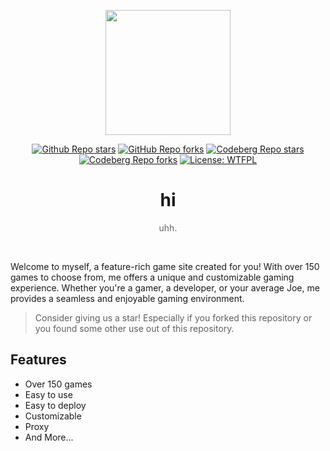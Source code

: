 <p align="center"><img src="https://thewholesalecandyshop.com/cdn/shop/products/11512-2.gif?v=1679444617" height="200"></p>

<div align="center">
<a href="https://github.com/YoshiroMaximus/gg2"><img alt="Github Repo stars" src="https://img.shields.io/github/stars/YoshiroMaximus/gg2?label=github%20stars"></a>
<a href="https://github.com/YoshiroMaximus/gg2"><img alt="GitHub Repo forks" src="https://img.shields.io/github/forks/YoshiroMaximus/gg2?label=github%20forks"></a>
<a href="https://codeberg.org/YoshiroMaximus/gg2"><img alt="Codeberg Repo stars" src="https://img.shields.io/badge/dynamic/json.svg?label=codeberg%20stars&url=https://codeberg.org/api/v1/repos/YoshiroMaximus/gg2&query=stars_count"></a>
<a href="https://codeberg.org/YoshiroMaximus/gg2"><img alt="Codeberg Repo forks" src="https://img.shields.io/badge/dynamic/json.svg?label=codeberg%20forks&url=https://codeberg.org/api/v1/repos/YoshiroMaximus/gg2&query=forks_count"></a>
<a href="http://www.wtfpl.net/about"><img alt="License: WTFPL" src="https://img.shields.io/badge/License-WTFPL-brightgreen.svg"></a>
</div>
<h1 align="center">hi</h1>
<p align="center" style="opacity: 0.65;">uhh.</p>
<br>

Welcome to myself, a feature-rich game site created for you! With over 150 games to choose from, me offers a unique and customizable gaming experience. Whether you're a gamer, a developer, or your average Joe, me provides a seamless and enjoyable gaming environment.

> Consider giving us a star! Especially if you forked this repository or you found some other use out of this repository.

## Features

-   Over 150 games
-   Easy to use
-   Easy to deploy
-   Customizable
-   Proxy
-   And More...

